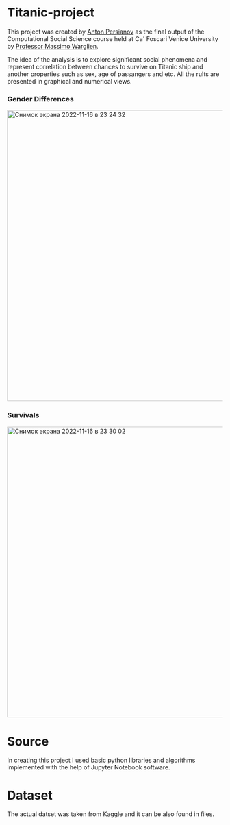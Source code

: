 # Titanic-project

This project was created by [Anton Persianov](https://github.com/antonpersi) as the final output of the Computational Social Science course held at Ca' Foscari Venice University by [Professor Massimo Warglien](https://www.unive.it/data/persone/5592652).

The idea of the analysis is to explore significant social phenomena and represent correlation between chances to survive on Titanic ship and another properties such as sex, age of passangers and etc. All the rults are presented in graphical and numerical views.

### Gender Differences 
<img width="679" alt="Снимок экрана 2022-11-16 в 23 24 32" src="https://user-images.githubusercontent.com/99298812/202307606-5cbe326e-50f9-4147-ad17-af163ea42347.png">

### Survivals
<img width="679" alt="Снимок экрана 2022-11-16 в 23 30 02" src="https://user-images.githubusercontent.com/99298812/202308495-d80b002a-e8ba-4f44-98ff-c234b84078af.png">


# Source
In creating this project I used basic python libraries and algorithms implemented with the help of Jupyter Notebook software.

# Dataset

The actual datset was taken from Kaggle and it can be also found in files. 
